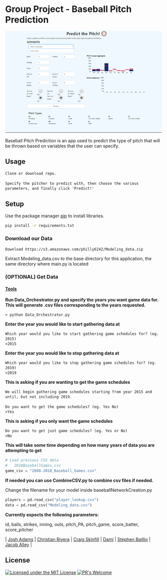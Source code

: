 # **Group Project - Baseball Pitch Prediction**
![UI](ui.png)

Baseball Pitch Prediction is an app used to predict the type of pitch that will be thrown based on variables that the user can specify.

## **Usage**

```
Clone or download repo.

Specify the pitcher to predict with, then choose the various parameters, and finally click 'Predict!'
```

## **Setup**

Use the package manager [pip](https://pip.pypa.io/en/stable/) to install libraries.

```bash
pip install -r requirements.txt
```

### **Download our Data**

```
Download https://s3.amazonaws.com/philly6242/Modeling_data.zip
```
Extract Modeling_data.csv to the base directory for this application, the same directory where main.py is located


### **(OPTIONAL) Get Data**

#### [Tools](https://github.com/Jadams29/Georgia-Tech/tree/master/CSE%206242%20-%20Data%20%26%20Visual%20Analytics/Group%20Project/tools)

**Run Data_Orchestrator.py and specify the years you want game data for. This will generate .csv files corresponding to the years requested.**

```
> python Data_Orchestrator.py
```
**Enter the year you would like to start gathering data at**
```
Which year would you like to start gathering game schedules for? (eg. 2015)
>2015
```
**Enter the year you would like to stop gathering data at**
```
Which year would you like to stop gathering game schedules for? (eg. 2019)
>2019
```
**This is asking if you are wanting to get the game schedules**
```
We will begin gathering game schedules starting from year 2015 and until, but not including 2019.

Do you want to get the game schedules? (eg. Yes No)
>Yes
```
**This is asking if you only want the game schedules**
```
Do you want to get just game schedules? (eg. Yes or No)
>No
```
**This will take some time depending on how many years of data you are attempting to get**


```python
# Load previous CSV data
#   2018BaseballGames.csv
game_csv = "2008-2018_Baseball_Games.csv"
```

**If needed you can use CombineCSV.py to combine csv files if needed.**

Change the filename for your model inside baseballNetworkCreation.py
```python
players = pd.read_csv("player_lookup.csv")
data = pd.read_csv("Modeling_data.csv")
```

**Currently expects the following parameters:**

id, balls, strikes, inning, outs, pitch_PA, pitch_game, score_batter, score_pitcher

| [Josh Adams](https://github.com/Jadams29) |
[Christian Rivera](https://github.gatech.edu/orgs/cse6242-philly/people/crivera43) |   [Craig Skinfill](https://github.gatech.edu/orgs/cse6242-philly/people/cskinfill3)  |   [Dami](https://github.gatech.edu/orgs/cse6242-philly/people/oalebiosu6)  |
[Stephen Baillio](https://github.gatech.edu/orgs/cse6242-philly/people/sbaillio3)  | [Jacob Alley](https://github.gatech.edu/orgs/cse6242-philly/people/jalley7)  |


## **License**
[![Licensed under the MIT License](https://img.shields.io/badge/License-MIT-blue.svg)](https://github.com/Microsoft/BosqueLanguage/blob/master/LICENSE.txt)
[![PR's Welcome](https://img.shields.io/badge/PRs%20-welcome-brightgreen.svg)](#contribute)
